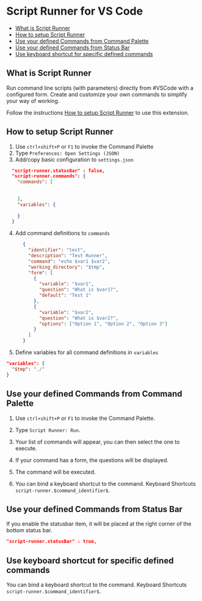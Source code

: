 <h1>Script Runner for VS Code</h1>


- [What is Script Runner](#what-is-script-runner)
- [How to setup Script Runner](#how-to-setup-script-runner)
- [Use your defined Commands from Command Palette](#use-your-defined-commands-from-command-palette)
- [Use your defined Commands from Status Bar](#use-your-defined-commands-from-status-bar)
- [Use keyboard shortcut for specific defined commands](#use-keyboard-shortcut-for-specific-defined-commands)

## What is Script Runner

Run command line scripts (with parameters) directly from #VSCode with a configured form. 
Create and customize your own commands to simplify your way of working.



Follow the instructions [How to setup Script Runner](#how-to-setup-script-runner) to use this extension.



## How to setup Script Runner

1. Use `ctrl+shift+P` or `F1` to invoke the Command Palette
2. Type `Preferences: Open Settings (JSON)`
3. Add/copy basic configuration to ``settings.json``


```json
  "script-runner.statusBar" : false,
  "script-runner.commands": {
    "commands": [
      
      
    ],
    "variables": {
  
    }
  }
   ```

4. Add command definitions to ``commands``

```json
      {
        "identifier": "test",
        "description": "Test Runner",
        "command": "echo $var1 $var2",
        "working_directory": "$tmp",
        "form": [
          {
            "variable": "$var1",
            "question": "What is $var1?",
            "default": "Test 1"
          },
          {
            "variable": "$var2",
            "question": "What is $var2?",
            "options": ["Option 1", "Option 2", "Option 3"]
          }
        ]
      }
```
5. Define variables for all command definitions in ``variables``
```json
"variables": {
  "$tmp": "./"
}
```

## Use your defined Commands from Command Palette
1. Use `ctrl+shift+P` or `F1` to invoke the Command Palette.
2. Type `Script Runner: Run`.
3. Your list of commands will appear, you can then select the one to execute.
4. If your command has a form, the questions will be displayed.
5. The command will be executed.


9. You can bind a keyboard shortcut to the command. Keyboard Shortcuts `script-runner.$command_identifier$`.

## Use your defined Commands from Status Bar
If you enable the statusbar item, it will be placed at the right corner of the bottom status bar.
```json
"script-runner.statusBar" : true,
```

## Use keyboard shortcut for specific defined commands
You can bind a keyboard shortcut to the command. Keyboard Shortcuts `script-runner.$command_identifier$`.

